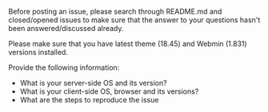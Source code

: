 Before posting an issue, please search through README.md and closed/opened issues to make sure that the answer to your questions hasn't been answered/discussed already.

Please make sure that you have latest theme (18.45) and Webmin (1.831) versions installed.

Provide the following information:
* What is your server-side OS and its version?
* What is your client-side OS, browser and its versions?
* What are the steps to reproduce the issue
